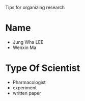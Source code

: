 Tips for organizing research
# Name
- Jung Wha LEE
- Wenxin Ma
# Type Of Scientist
- Pharmacologist
- experiment
- written paper
